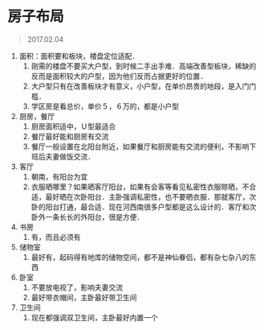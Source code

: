 # 房子布局

> 2017.02.04

1. 面积：面积要和板块，楼盘定位适配．
   1. 刚需的楼盘不要买大户型，到时候二手出手难．高端改善型板块，稀缺的反而是面积较大的户型，因为他们反而占据更好的位置．
   2. 大户型只有在改善板块才有意义，小户型，在单价昂贵的地段，是入门门槛．
   3. 学区房是看总价，单价５，６万的，都是小户型
2. 厨房，餐厅
   1. 厨房面积适中，Ｕ型最适合
   2. 餐厅最好能和厨房有交流
   3. 餐厅一般设置在北阳台附近，如果餐厅和厨房能有交流的便利，不影响下班后夫妻做饭交流．
3. 客厅
   1. 朝南，有阳台为宜
   2. 衣服晒哪里？如果晒客厅阳台，如果有会客等看见私密性衣服晾晒，不合适，最好晒在次卧阳台．主卧强调私密性，也不要晒衣服．那就客厅，次卧的阳台打通，最合适．现在河西南很多户型都是这么设计的．客厅和次卧外一条长长的外阳台，很是方便．
4. 书房
   1. 有，而且必须有
5. 储物室
   1. 最好有，起码得有地库的储物空间，都不是神仙眷侣，都有杂七杂八的东西
6. 卧室
   1. 不要放电视了，影响夫妻交流
   2. 最好带衣帽间，主卧最好带卫生间
7. 卫生间
   1. 现在都强调双卫生间，主卧最好内置一个